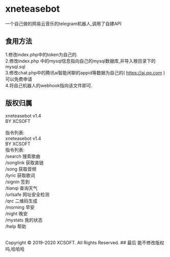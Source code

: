 # xneteasebot

一个自己做的网易云音乐的telegram机器人,调用了自建API

## 食用方法
1.修改index.php中的token为自己的.<br />
2.修改index.php 中的mysql信息指向自己的mysql数据库,并导入根目录下的mysql.sql<br />
3.修改chat.php中的腾讯ai智能闲聊的appid等数据为自己的( https://ai.qq.com )可以免费申请<br />
4.将自己机器人的webhook指向该文件即可.

## 版权归属
xneteasebot v1.4<br />
BY XCSOFT<br />
<br />
指令列表:<br />
xneteasebot v1.4<br />
BY XCSOFT<br />
指令列表:<br />
/search  搜索歌曲<br />
/songlink  获取直链<br />
/song  获取音频<br />
/lyric  获取歌词<br />
/signin  签到<br />
/tianqi  查询天气<br />
/urlsafe  网址安全检测<br />
/qrc 二维码生成<br />
/morning  早安<br />
/night  晚安<br />
/mystats  我的状态<br />
/help  帮助<br />

<br />
Copyright © 2019-2020 XCSOFT. All Rights Reserved.
## 最后
能不修改版权吗,哈哈哈

